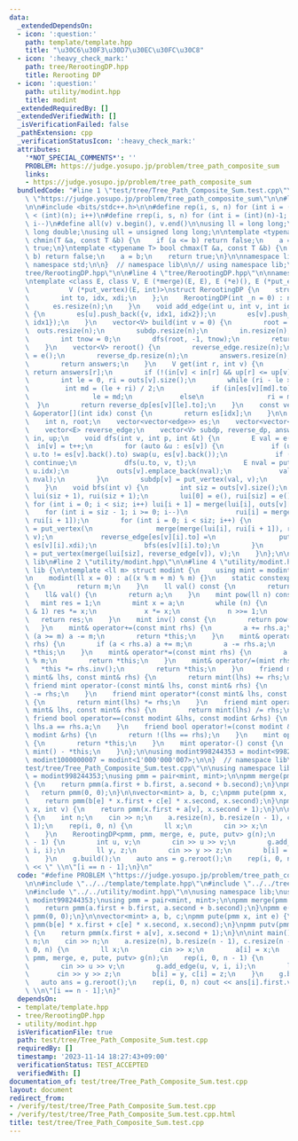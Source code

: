 ```yaml
---
data:
  _extendedDependsOn:
  - icon: ':question:'
    path: template/template.hpp
    title: "\u30C6\u30F3\u30D7\u30EC\u30FC\u30C8"
  - icon: ':heavy_check_mark:'
    path: tree/RerootingDP.hpp
    title: Rerooting DP
  - icon: ':question:'
    path: utility/modint.hpp
    title: modint
  _extendedRequiredBy: []
  _extendedVerifiedWith: []
  _isVerificationFailed: false
  _pathExtension: cpp
  _verificationStatusIcon: ':heavy_check_mark:'
  attributes:
    '*NOT_SPECIAL_COMMENTS*': ''
    PROBLEM: https://judge.yosupo.jp/problem/tree_path_composite_sum
    links:
    - https://judge.yosupo.jp/problem/tree_path_composite_sum
  bundledCode: "#line 1 \"test/tree/Tree_Path_Composite_Sum.test.cpp\"\n#define PROBLEM\
    \ \"https://judge.yosupo.jp/problem/tree_path_composite_sum\"\n\n#line 2 \"template/template.hpp\"\
    \n\n#include <bits/stdc++.h>\n\n#define rep(i, s, n) for (int i = (int)(s); i\
    \ < (int)(n); i++)\n#define rrep(i, s, n) for (int i = (int)(n)-1; i >= (int)(s);\
    \ i--)\n#define all(v) v.begin(), v.end()\n\nusing ll = long long;\nusing ld =\
    \ long double;\nusing ull = unsigned long long;\n\ntemplate <typename T> bool\
    \ chmin(T &a, const T &b) {\n    if (a <= b) return false;\n    a = b;\n    return\
    \ true;\n}\ntemplate <typename T> bool chmax(T &a, const T &b) {\n    if (a >=\
    \ b) return false;\n    a = b;\n    return true;\n}\n\nnamespace lib {\n\nusing\
    \ namespace std;\n\n}  // namespace lib\n\n// using namespace lib;\n#line 2 \"\
    tree/RerootingDP.hpp\"\n\n#line 4 \"tree/RerootingDP.hpp\"\n\nnamespace lib {\n\
    \ntemplate <class E, class V, E (*merge)(E, E), E (*e)(), E (*put_edge)(V, int),\n\
    \          V (*put_vertex)(E, int)>\nstruct RerootingDP {\n    struct edge {\n\
    \        int to, idx, xdi;\n    };\n    RerootingDP(int _n = 0) : n(_n) {\n  \
    \      es.resize(n);\n    }\n    void add_edge(int u, int v, int idx1, int idx2)\
    \ {\n        es[u].push_back({v, idx1, idx2});\n        es[v].push_back({u, idx2,\
    \ idx1});\n    }\n    vector<V> build(int v = 0) {\n        root = v;\n      \
    \  outs.resize(n);\n        subdp.resize(n);\n        in.resize(n), up.resize(n);\n\
    \        int tnow = 0;\n        dfs(root, -1, tnow);\n        return subdp;\n\
    \    }\n    vector<V> reroot() {\n        reverse_edge.resize(n);\n        reverse_edge[root]\
    \ = e();\n        reverse_dp.resize(n);\n        answers.resize(n);\n        bfs(root);\n\
    \        return answers;\n    }\n    V get(int r, int v) {\n        if (r == v)\
    \ return answers[r];\n        if (!(in[v] < in[r] && up[r] <= up[v])) return subdp[v];\n\
    \        int le = 0, ri = outs[v].size();\n        while (ri - le > 1) {\n   \
    \         int md = (le + ri) / 2;\n            if (in[es[v][md].to] <= in[r])\n\
    \                le = md;\n            else\n                ri = md;\n      \
    \  }\n        return reverse_dp[es[v][le].to];\n    }\n    const vector<edge>\
    \ &operator[](int idx) const {\n        return es[idx];\n    }\n\n  private:\n\
    \    int n, root;\n    vector<vector<edge>> es;\n    vector<vector<E>> outs;\n\
    \    vector<E> reverse_edge;\n    vector<V> subdp, reverse_dp, answers;\n    vector<int>\
    \ in, up;\n    void dfs(int v, int p, int &t) {\n        E val = e();\n      \
    \  in[v] = t++;\n        for (auto &u : es[v]) {\n            if (u.to == p &&\
    \ u.to != es[v].back().to) swap(u, es[v].back());\n            if (u.to == p)\
    \ continue;\n            dfs(u.to, v, t);\n            E nval = put_edge(subdp[u.to],\
    \ u.idx);\n            outs[v].emplace_back(nval);\n            val = merge(val,\
    \ nval);\n        }\n        subdp[v] = put_vertex(val, v);\n        up[v] = t;\n\
    \    }\n    void bfs(int v) {\n        int siz = outs[v].size();\n        vector<E>\
    \ lui(siz + 1), rui(siz + 1);\n        lui[0] = e(), rui[siz] = e();\n       \
    \ for (int i = 0; i < siz; i++) lui[i + 1] = merge(lui[i], outs[v][i]);\n    \
    \    for (int i = siz - 1; i >= 0; i--)\n            rui[i] = merge(outs[v][i],\
    \ rui[i + 1]);\n        for (int i = 0; i < siz; i++) {\n            reverse_dp[es[v][i].to]\
    \ = put_vertex(\n                merge(merge(lui[i], rui[i + 1]), reverse_edge[v]),\
    \ v);\n            reverse_edge[es[v][i].to] =\n                put_edge(reverse_dp[es[v][i].to],\
    \ es[v][i].xdi);\n            bfs(es[v][i].to);\n        }\n        answers[v]\
    \ = put_vertex(merge(lui[siz], reverse_edge[v]), v);\n    }\n};\n\n}  // namespace\
    \ lib\n#line 2 \"utility/modint.hpp\"\n\n#line 4 \"utility/modint.hpp\"\n\nnamespace\
    \ lib {\n\ntemplate <ll m> struct modint {\n    using mint = modint;\n    ll a;\n\
    \n    modint(ll x = 0) : a((x % m + m) % m) {}\n    static constexpr ll mod()\
    \ {\n        return m;\n    }\n    ll val() const {\n        return a;\n    }\n\
    \    ll& val() {\n        return a;\n    }\n    mint pow(ll n) const {\n     \
    \   mint res = 1;\n        mint x = a;\n        while (n) {\n            if (n\
    \ & 1) res *= x;\n            x *= x;\n            n >>= 1;\n        }\n     \
    \   return res;\n    }\n    mint inv() const {\n        return pow(m - 2);\n \
    \   }\n    mint& operator+=(const mint rhs) {\n        a += rhs.a;\n        if\
    \ (a >= m) a -= m;\n        return *this;\n    }\n    mint& operator-=(const mint\
    \ rhs) {\n        if (a < rhs.a) a += m;\n        a -= rhs.a;\n        return\
    \ *this;\n    }\n    mint& operator*=(const mint rhs) {\n        a = a * rhs.a\
    \ % m;\n        return *this;\n    }\n    mint& operator/=(mint rhs) {\n     \
    \   *this *= rhs.inv();\n        return *this;\n    }\n    friend mint operator+(const\
    \ mint& lhs, const mint& rhs) {\n        return mint(lhs) += rhs;\n    }\n   \
    \ friend mint operator-(const mint& lhs, const mint& rhs) {\n        return mint(lhs)\
    \ -= rhs;\n    }\n    friend mint operator*(const mint& lhs, const mint& rhs)\
    \ {\n        return mint(lhs) *= rhs;\n    }\n    friend mint operator/(const\
    \ mint& lhs, const mint& rhs) {\n        return mint(lhs) /= rhs;\n    }\n   \
    \ friend bool operator==(const modint &lhs, const modint &rhs) {\n        return\
    \ lhs.a == rhs.a;\n    }\n    friend bool operator!=(const modint &lhs, const\
    \ modint &rhs) {\n        return !(lhs == rhs);\n    }\n    mint operator+() const\
    \ {\n        return *this;\n    }\n    mint operator-() const {\n        return\
    \ mint() - *this;\n    }\n};\n\nusing modint998244353 = modint<998244353>;\nusing\
    \ modint1000000007 = modint<1'000'000'007>;\n\n}  // namespace lib\n#line 6 \"\
    test/tree/Tree_Path_Composite_Sum.test.cpp\"\n\nusing namespace lib;\nusing mint\
    \ = modint998244353;\nusing pmm = pair<mint, mint>;\n\npmm merge(pmm a, pmm b)\
    \ {\n    return pmm(a.first + b.first, a.second + b.second);\n}\npmm e() {\n \
    \   return pmm(0, 0);\n}\n\nvector<mint> a, b, c;\npmm pute(pmm x, int e) {\n\
    \    return pmm(b[e] * x.first + c[e] * x.second, x.second);\n}\npmm putv(pmm\
    \ x, int v) {\n    return pmm(x.first + a[v], x.second + 1);\n}\n\nint main()\
    \ {\n    int n;\n    cin >> n;\n    a.resize(n), b.resize(n - 1), c.resize(n -\
    \ 1);\n    rep(i, 0, n) {\n        ll x;\n        cin >> x;\n        a[i] = x;\n\
    \    }\n    RerootingDP<pmm, pmm, merge, e, pute, putv> g(n);\n    rep(i, 0, n\
    \ - 1) {\n        int u, v;\n        cin >> u >> v;\n        g.add_edge(u, v,\
    \ i, i);\n        ll y, z;\n        cin >> y >> z;\n        b[i] = y, c[i] = z;\n\
    \    }\n    g.build();\n    auto ans = g.reroot();\n    rep(i, 0, n) cout << ans[i].first.val()\
    \ << \" \\n\"[i == n - 1];\n}\n"
  code: "#define PROBLEM \"https://judge.yosupo.jp/problem/tree_path_composite_sum\"\
    \n\n#include \"../../template/template.hpp\"\n#include \"../../tree/RerootingDP.hpp\"\
    \n#include \"../../utility/modint.hpp\"\n\nusing namespace lib;\nusing mint =\
    \ modint998244353;\nusing pmm = pair<mint, mint>;\n\npmm merge(pmm a, pmm b) {\n\
    \    return pmm(a.first + b.first, a.second + b.second);\n}\npmm e() {\n    return\
    \ pmm(0, 0);\n}\n\nvector<mint> a, b, c;\npmm pute(pmm x, int e) {\n    return\
    \ pmm(b[e] * x.first + c[e] * x.second, x.second);\n}\npmm putv(pmm x, int v)\
    \ {\n    return pmm(x.first + a[v], x.second + 1);\n}\n\nint main() {\n    int\
    \ n;\n    cin >> n;\n    a.resize(n), b.resize(n - 1), c.resize(n - 1);\n    rep(i,\
    \ 0, n) {\n        ll x;\n        cin >> x;\n        a[i] = x;\n    }\n    RerootingDP<pmm,\
    \ pmm, merge, e, pute, putv> g(n);\n    rep(i, 0, n - 1) {\n        int u, v;\n\
    \        cin >> u >> v;\n        g.add_edge(u, v, i, i);\n        ll y, z;\n \
    \       cin >> y >> z;\n        b[i] = y, c[i] = z;\n    }\n    g.build();\n \
    \   auto ans = g.reroot();\n    rep(i, 0, n) cout << ans[i].first.val() << \"\
    \ \\n\"[i == n - 1];\n}"
  dependsOn:
  - template/template.hpp
  - tree/RerootingDP.hpp
  - utility/modint.hpp
  isVerificationFile: true
  path: test/tree/Tree_Path_Composite_Sum.test.cpp
  requiredBy: []
  timestamp: '2023-11-14 18:27:43+09:00'
  verificationStatus: TEST_ACCEPTED
  verifiedWith: []
documentation_of: test/tree/Tree_Path_Composite_Sum.test.cpp
layout: document
redirect_from:
- /verify/test/tree/Tree_Path_Composite_Sum.test.cpp
- /verify/test/tree/Tree_Path_Composite_Sum.test.cpp.html
title: test/tree/Tree_Path_Composite_Sum.test.cpp
---
```

